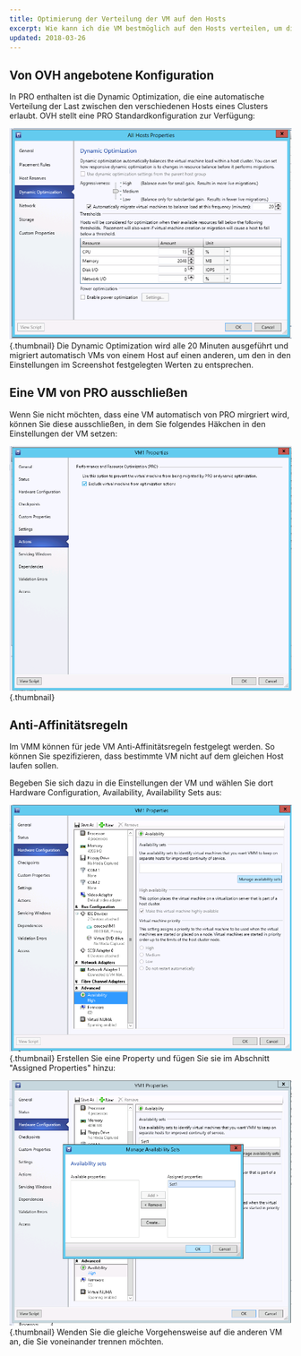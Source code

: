 ```yaml
---
title: Optimierung der Verteilung der VM auf den Hosts
excerpt: Wie kann ich die VM bestmöglich auf den Hosts verteilen, um die Ressourcen zu optimieren?
updated: 2018-03-26
---
```



## Von OVH angebotene Konfiguration
In PRO enthalten ist die Dynamic Optimization, die eine automatische Verteilung der Last zwischen den verschiedenen Hosts eines Clusters erlaubt.
OVH stellt eine PRO Standardkonfiguration zur Verfügung:

![](images/img_1991.jpg){.thumbnail}
Die Dynamic Optimization wird alle 20 Minuten ausgeführt und migriert automatisch VMs von einem Host auf einen anderen, um den in den Einstellungen im Screenshot festgelegten Werten zu entsprechen.


## Eine VM von PRO ausschließen
Wenn Sie nicht möchten, dass eine VM automatisch von PRO mirgriert wird, können Sie diese ausschließen, in dem Sie folgendes Häkchen in den Einstellungen der VM setzen:

![](images/img_1992.jpg){.thumbnail}


## Anti-Affinitätsregeln
Im VMM können für jede VM Anti-Affinitätsregeln festgelegt werden. So können Sie spezifizieren, dass bestimmte VM nicht auf dem gleichen Host laufen sollen.

Begeben Sie sich dazu in die Einstellungen der VM und wählen Sie dort Hardware Configuration, Availability, Availability Sets aus:

![](images/img_1993.jpg){.thumbnail}
Erstellen Sie eine Property und fügen Sie sie im Abschnitt "Assigned Properties" hinzu:

![](images/img_1994.jpg){.thumbnail}
Wenden Sie die gleiche Vorgehensweise auf die anderen VM an, die Sie voneinander trennen möchten.

